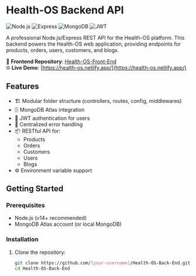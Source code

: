 # Health-OS Backend API

![Node.js](https://img.shields.io/badge/Node.js-v14%2B-green)
![Express](https://img.shields.io/badge/Express.js-4.x-blue)
![MongoDB](https://img.shields.io/badge/MongoDB-Atlas-green)
![JWT](https://img.shields.io/badge/Auth-JWT-orange)

A professional Node.js/Express REST API for the Health-OS platform. This backend powers the Health-OS web application, providing endpoints for products, orders, users, customers, and blogs.

🔗 **Frontend Repository**: [Health-OS-Front-End](https://github.com/[your-username]/Health-OS-Front-End)  
🌐 **Live Demo**: [https://health-os.netlify.app/](https://health-os.netlify.app/)

## Features

- 🏗️ Modular folder structure (controllers, routes, config, middlewares)
- 🗄️ MongoDB Atlas integration
- 🔐 JWT authentication for users
- 🚨 Centralized error handling
- 📦 RESTful API for:
  - Products
  - Orders
  - Customers
  - Users
  - Blogs
- ⚙️ Environment variable support

## Getting Started

### Prerequisites

- Node.js (v14+ recommended)
- MongoDB Atlas account (or local MongoDB)

### Installation

1. Clone the repository:
   ```bash
   git clone https://github.com/[your-username]/Health-OS-Back-End.git
   cd Health-OS-Back-End
